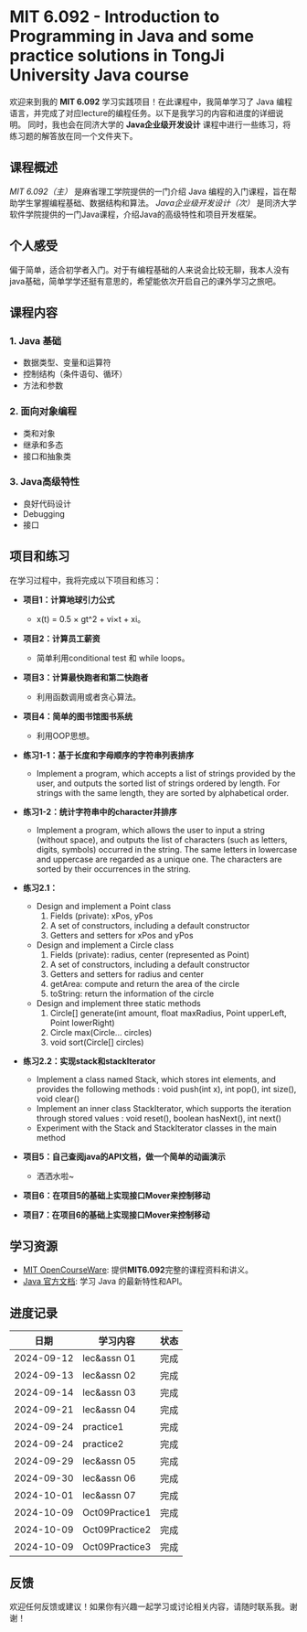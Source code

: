 # MIT 6.092 - Introduction to Programming in Java and some practice solutions in TongJi University Java course

欢迎来到我的 **MIT 6.092** 学习实践项目！在此课程中，我简单学习了 Java 编程语言，并完成了对应lecture的编程任务。以下是我学习的内容和进度的详细说明。
同时，我也会在同济大学的 **Java企业级开发设计** 课程中进行一些练习，将练习题的解答放在同一个文件夹下。

## 课程概述

*MIT 6.092（主）* 是麻省理工学院提供的一门介绍 Java 编程的入门课程，旨在帮助学生掌握编程基础、数据结构和算法。
*Java企业级开发设计（次）* 是同济大学软件学院提供的一门Java课程，介绍Java的高级特性和项目开发框架。

## 个人感受
偏于简单，适合初学者入门。对于有编程基础的人来说会比较无聊，我本人没有java基础，简单学学还挺有意思的，希望能依次开启自己的课外学习之旅吧。

## 课程内容

### 1. Java 基础

- 数据类型、变量和运算符 
- 控制结构（条件语句、循环）
- 方法和参数 

### 2. 面向对象编程

- 类和对象
- 继承和多态
- 接口和抽象类

### 3. Java高级特性
- 良好代码设计
- Debugging
- 接口


## 项目和练习

在学习过程中，我将完成以下项目和练习：

- **项目1：计算地球引力公式**
    - x(t) = 0.5 × gt^2 + vi×t + xi。

- **项目2：计算员工薪资**
    - 简单利用conditional test 和 while loops。

- **项目3：计算最快跑者和第二快跑者**
    - 利用函数调用或者贪心算法。

- **项目4：简单的图书馆图书系统**
    - 利用OOP思想。

- **练习1-1：基于长度和字母顺序的字符串列表排序**
    - Implement a program, which accepts a list of strings
      provided by the user, and outputs the sorted list of strings
      ordered by length. For strings with the same length, they are
      sorted by alphabetical order.
- **练习1-2：统计字符串中的character并排序**
    - Implement a program, which allows the user to input a string
      (without space), and outputs the list of characters (such as
      letters, digits, symbols) occurred in the string. The same
      letters in lowercase and uppercase are regarded as a unique
      one. The characters are sorted by their occurrences in the
      string.
- **练习2.1：**
    - Design and implement a Point class
       1. Fields (private): xPos, yPos
       2. A set of constructors, including a default constructor
       3. Getters and setters for xPos and yPos
    - Design and implement a Circle class
       1. Fields (private): radius, center (represented as Point)
       2. A set of constructors, including a default constructor
       3. Getters and setters for radius and center
       4. getArea: compute and return the area of the circle
       5. toString: return the information of the circle
    - Design and implement three static methods
       1. Circle[] generate(int amount, float maxRadius, Point upperLeft, Point lowerRight)
       2. Circle max(Circle... circles)
       3. void sort(Circle[] circles)

- **练习2.2：实现stack和stackIterator**
    - Implement a class named Stack, which stores int elements,
  and provides the following methods : void push(int x), int pop(), int size(), void clear()
    - Implement an inner class StackIterator, which supports the
  iteration through stored values : void reset(), boolean hasNext(), int next()
    - Experiment with the Stack and StackIterator classes in the main method

- **项目5：自己查阅java的API文档，做一个简单的动画演示**
  - 洒洒水啦~ 

- **项目6：在项目5的基础上实现接口Mover来控制移动**
- **项目7：在项目6的基础上实现接口Mover来控制移动**
## 学习资源

- [MIT OpenCourseWare](https://ocw.mit.edu/courses/6-092-introduction-to-programming-in-java-january-iap-2010/pages/syllabus/): 提供**MIT6.092**完整的课程资料和讲义。
- [Java 官方文档](https://docs.oracle.com/javase/8/docs/): 学习 Java 的最新特性和API。

## 进度记录

| 日期         | 学习内容           | 状态 |
|------------|----------------|----|
| 2024-09-12 | lec&assn 01    | 完成 |
| 2024-09-13 | lec&assn 02    | 完成 |
| 2024-09-14 | lec&assn 03    | 完成 |
| 2024-09-21 | lec&assn 04    | 完成 |
| 2024-09-24 | practice1      | 完成 |
| 2024-09-24 | practice2      | 完成 |
| 2024-09-29 | lec&assn 05    | 完成 |
| 2024-09-30 | lec&assn 06    | 完成 |
| 2024-10-01 | lec&assn 07    | 完成 |
| 2024-10-09 | Oct09Practice1 | 完成 |
| 2024-10-09 | Oct09Practice2 | 完成 |
| 2024-10-09 | Oct09Practice3 | 完成 |

## 反馈

欢迎任何反馈或建议！如果你有兴趣一起学习或讨论相关内容，请随时联系我。谢谢！